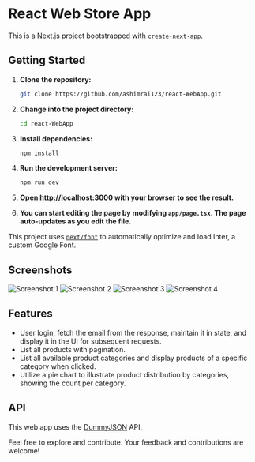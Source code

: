 # React Web Store App

This is a [Next.js](https://nextjs.org/) project bootstrapped with [`create-next-app`](https://github.com/vercel/next.js/tree/canary/packages/create-next-app).

## Getting Started

1. **Clone the repository:**

   ```bash
   git clone https://github.com/ashimrai123/react-WebApp.git
   ```

2. **Change into the project directory:**

   ```bash
   cd react-WebApp
   ```

3. **Install dependencies:**

   ```bash
   npm install
   ```

4. **Run the development server:**

   ```bash
   npm run dev
   ```

5. **Open [http://localhost:3000](http://localhost:3000) with your browser to see the result.**

6. **You can start editing the page by modifying `app/page.tsx`. The page auto-updates as you edit the file.**

This project uses [`next/font`](https://nextjs.org/docs/basic-features/font-optimization) to automatically optimize and load Inter, a custom Google Font.

## Screenshots

![Screenshot 1](https://i.imgur.com/bqjM4CG.png)
![Screenshot 2](https://i.imgur.com/xIFGEBc.png)
![Screenshot 3](https://i.imgur.com/D7SFlhC.png)
![Screenshot 4](https://i.imgur.com/3Iffa9P.png)

## Features

- User login, fetch the email from the response, maintain it in state, and display it in the UI for subsequent requests.
- List all products with pagination.
- List all available product categories and display products of a specific category when clicked.
- Utilize a pie chart to illustrate product distribution by categories, showing the count per category.

## API

This web app uses the [DummyJSON](https://dummyjson.com/docs) API.

Feel free to explore and contribute. Your feedback and contributions are welcome!
